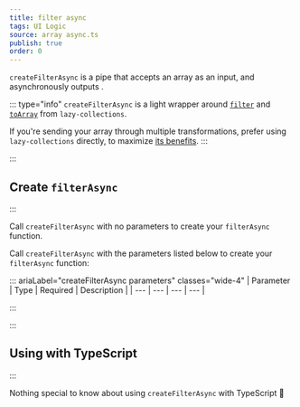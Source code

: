 ```yaml
---
title: filter async
tags: UI Logic
source: array async.ts
publish: true
order: 0
---
```


`createFilterAsync` is a pipe that accepts an array as an input, and asynchronously outputs <!--TODO-->.

::: type="info"
`createFilterAsync` is a light wrapper around [`filter`](https://github.com/RobinMalfait/lazy-collections#filter) and [`toArray`](https://github.com/RobinMalfait/lazy-collections#toarray) from `lazy-collections`.

If you're sending your array through multiple transformations, prefer using `lazy-collections` directly, to maximize [its benefits](https://alexvipond.dev/blog/im-obsessed-with-lazy-collections).
:::


:::
## Create `filterAsync`
:::

Call `createFilterAsync` with no parameters to create your `filterAsync` function.

Call `createFilterAsync` with the parameters listed below to create your `filterAsync` function:

::: ariaLabel="createFilterAsync parameters" classes="wide-4"
| Parameter | Type | Required | Description |
| --- | --- | --- | --- |

:::


:::
## Using with TypeScript
:::

Nothing special to know about using `createFilterAsync` with TypeScript 🚀
